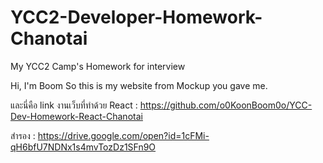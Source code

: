 # YCC2-Developer-Homework-Chanotai
My YCC2 Camp's Homework for interview

Hi, I'm Boom So this is my website from Mockup you gave me.

และนี่คือ link งานเว็บที่ทำด้วย React : https://github.com/o0KoonBoom0o/YCC-Dev-Homework-React-Chanotai

สำรอง : https://drive.google.com/open?id=1cFMi-qH6bfU7NDNx1s4mvTozDz1SFn9O